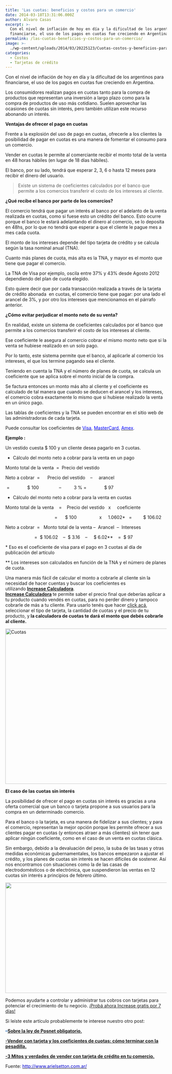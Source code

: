 ```yaml
---
title: 'Las cuotas: beneficios y costos para un comercio'
date: 2014-03-18T13:31:06.000Z
author: Alvaro Casas
excerpt: >-
  Con el nivel de inflación de hoy en día y la dificultad de los argentinos para
  financiarse, el uso de los pagos en cuotas fue creciendo en Argentina.
permalink: /las-cuotas-beneficios-y-costos-para-un-comercio/
image: >-
  ./wp-content/uploads/2014/03/20225123/Cuotas-costos-y-beneficios-para-su-comercio_Increase-BLOG-News-copy-4.jpg
categories:
  - Costos
  - Tarjetas de crédito
---
```

Con el nivel de inflación de hoy en día y la dificultad de los argentinos para financiarse, el uso de los pagos en cuotas fue creciendo en Argentina.

<p dir="ltr">
  Los consumidores realizan pagos en cuotas tanto para la compra de productos que representan una inversión a largo plazo como para la compra de productos de uso más cotidiano. Suelen aprovechar las ocasiones de cuotas sin interés, pero también utilizan este recurso abonando un interés.
</p>

<p dir="ltr">
  <strong>Ventajas de ofrecer el pago en cuotas</strong>
</p>

<p dir="ltr">
  Frente a la explosión del uso de pago en cuotas, ofrecerle a los clientes la posibilidad de pagar en cuotas es una manera de fomentar el consumo para un comercio.
</p>

<p dir="ltr">
  Vender en cuotas le permite al comerciante recibir el monto total de la venta en 48 horas hábiles (en lugar de 18 días hábiles).
</p>

<p dir="ltr">
  El banco, por su lado, tendrá que esperar 2, 3, 6 o hasta 12 meses para recibir el dinero del usuario.
</p>

> <p dir="ltr">
>   Existe un sistema de coeficientes calculados por el banco que permite a los comercios transferir el costo de los intereses al cliente.
> </p>

<p dir="ltr">
  <strong>¿Qué recibe el banco por parte de los comercios?</strong>
</p>

<p dir="ltr">
  El comercio tendrá que pagar un interés al banco por el adelanto de la venta realizada en cuotas, como si fuese esto un crédito del banco. Esto ocurre porque el banco le estará adelantando el dinero al comercio, se lo deposita en 48hs, por lo que no tendrá que esperar a que el cliente le pague mes a mes cada cuota.
</p>

<p dir="ltr">
  El monto de los intereses depende del tipo tarjeta de crédito y se calcula según la tasa nominal anual (TNA).
</p>

<p dir="ltr">
  Cuanto más planes de cuota, más alta es la TNA, y mayor es el monto que tiene que pagar el comercio.
</p>

<p dir="ltr">
  La TNA de Visa por ejemplo, oscila entre 37% y 43% desde Agosto 2012 dependiendo del plan de cuota elegido.
</p>

<p dir="ltr">
  Esto quiere decir que por cada transacción realizada a través de la tarjeta de crédito abonada  en cuotas, el comercio tiene que pagar: por una lado el arancel de 3%, y por otro los intereses que mencionamos en el párrafo anterior.
</p>

<p dir="ltr">
  <strong>¿Cómo evitar perjudicar el monto neto de su venta?</strong>
</p>

<p dir="ltr">
  En realidad, existe un sistema de coeficientes calculados por el banco que permite a los comercios transferir el costo de los intereses al cliente.
</p>

<p dir="ltr">
  Ese coeficiente le asegura al comercio cobrar el mismo monto neto que si la venta se hubiese realizado en un solo pago.
</p>

<p dir="ltr">
  Por lo tanto, este sistema permite que el banco, al aplicarle al comercio los intereses, el que los termine pagando sea el cliente.
</p>

<p dir="ltr">
  Teniendo en cuenta la TNA y el número de planes de cuota, se calcula un coeficiente que se aplica sobre el monto inicial de la compra.
</p>

<p dir="ltr">
  Se factura entonces un monto más alto al cliente y el coeficiente es calculado de tal manera que cuando se deducen el arancel y los intereses, el comercio cobra exactamente lo mismo que si hubiese realizado la venta en un único pago.
</p>

<p dir="ltr">
  Las tablas de coeficientes y la TNA se pueden encontrar en el sitio web de las administradoras de cada tarjeta.
</p>

<p dir="ltr">
  Puede consultar los coeficientes de <a href="http://www.visa.com.ar/establecimientos/tabla_coeficientes.htm" target="_blank" rel="noopener" data-mce-=""><span style="color: #0000ff;">Visa</span></a><span style="color: #0000ff;">, </span><a href="http://www.firstdata.com.ar/simulador.html" target="_blank" rel="noopener" data-mce-=""><span style="color: #0000ff;">MasterCard</span></a><span style="color: #0000ff;">, </span><a href="https://www.americanexpress.com/ar/content/establecimientos/beneficios/plan-de-cuotas.html" target="_blank" rel="noopener" data-mce-=""><span style="color: #0000ff;">Amex</span></a><span style="color: #0000ff;">.</span>
</p>

<p dir="ltr">
  <strong>Ejemplo :</strong>
</p>

<p dir="ltr">
  Un vestido cuesta $ 100 y un cliente desea pagarlo en 3 cuotas.
</p>

  * <p dir="ltr">
      Cálculo del monto neto a cobrar para la venta en un pago
    </p>

<p dir="ltr">
  Monto total de la venta  =  Precio del vestido
</p>

<p dir="ltr">
  Neto a cobrar  =      Precio del vestido    &#8211;     arancel
</p>

<p dir="ltr">
   =              $ 100                &#8211;          3 % =              $ 97
</p>

  * <p dir="ltr">
      Cálculo del monto neto a cobrar para la venta en cuotas
    </p>

<p dir="ltr">
  Monto total de la venta    =    Precio del vestido   x     coeficiente
</p>

<p dir="ltr">
                                         =      $ 100                  x     1.0602*   =         $ 106.02
</p>

<p dir="ltr">
  Neto a cobrar  =   Monto total de la venta &#8211;  Arancel  &#8211;  Intereses
</p>

<p dir="ltr">
                         =  $ 106.02    &#8211;  $ 3.16    &#8211;     $ 6.02**    =  $ 97
</p>

<p dir="ltr">
  * Eso es el coeficiente de visa para el pago en 3 cuotas al día de publicación del artículo
</p>

<p dir="ltr">
  ** Los intereses son calculados en función de la TNA y el número de planes de cuota.
</p>

<p dir="ltr">
  Una manera más fácil de calcular el monto a cobrarle al cliente sin la necesidad de hacer cuentas y buscar los coeficientes es utilizando <strong><a href="https://www.increasecard.com/calculadora/" target="_blank" rel="noopener">Increase Calculadora</a></strong>.<br /> <strong><a href="https://www.increasecard.com/calculadora/" target="_blank" rel="noopener">Increase Calculadora</a> </strong>te permite saber el precio final que deberías aplicar a tu producto cuando vendés en cuotas, para no perder dinero y tampoco cobrarle de más a tu cliente. Para usarlo tenés que hacer <a href="https://app.increasecard.com/calculator" target="_blank" rel="noopener">click acá</a>, seleccionar el tipo de tarjeta, la cantidad de cuotas y el precio de tu producto, y<strong> la calculadora de cuotas te dará el monto que debés cobrarle al cliente.</strong>
</p>

<p dir="ltr">
  <a href="https://www.increasecard.com/calculadora/"><img class="aligncenter wp-image-3283 size-full" src="https://d1nzec96y7u1ro.cloudfront.net/wp-content/uploads/2014/03/17171857/Increase_Calculadora-1.jpg" alt="Cuotas" width="594" height="485" srcset="https://d1nzec96y7u1ro.cloudfront.net/wp-content/uploads/2014/03/17171857/Increase_Calculadora-1.jpg 594w, https://d1nzec96y7u1ro.cloudfront.net/wp-content/uploads/2014/03/17171857/Increase_Calculadora-1-300x245.jpg 300w" sizes="(max-width: 594px) 100vw, 594px" /></a>
</p>

<p dir="ltr">
  <strong>El caso de las cuotas sin interés</strong>
</p>

<p dir="ltr">
  La posibilidad de ofrecer el pago en cuotas sin interés es gracias a una oferta comercial que un banco o tarjeta propone a sus usuarios para la compra en un determinado comercio.
</p>

<p dir="ltr">
  Para el banco o la tarjeta, es una manera de fidelizar a sus clientes; y para el comercio, representan la mejor opción porque les permite ofrecer a sus clientes pagar en cuotas (y entonces atraer a más clientes) sin tener que aplicar ningún coeficiente, como en el caso de un venta en cuotas clásica.
</p>

<p dir="ltr">
  Sin embargo, debido a la devaluación del peso, la suba de las tasas y otras medidas económicas gubernamentales, los bancos empezaron a ajustar el crédito, y los planes de cuotas sin interés se hacen difíciles de sostener. Así nos encontramos con situaciones como la de las casas de electrodomésticos o de electrónica, que suspendieron las ventas en 12 cuotas sin interés a principios de febrero último.
</p>

<p dir="ltr">
  <a href="https://goo.gl/Vv8kv7"><img class="aligncenter wp-image-2937 size-full" src="https://d1nzec96y7u1ro.cloudfront.net/wp-content/uploads/2018/02/04133256/Banner.png" alt="" width="1001" height="345" srcset="https://d1nzec96y7u1ro.cloudfront.net/wp-content/uploads/2018/02/04133256/Banner.png 1001w, https://d1nzec96y7u1ro.cloudfront.net/wp-content/uploads/2018/02/04133256/Banner-300x103.png 300w, https://d1nzec96y7u1ro.cloudfront.net/wp-content/uploads/2018/02/04133256/Banner-768x265.png 768w" sizes="(max-width: 1001px) 100vw, 1001px" /></a>
</p><article class="the-post"> 

<div class="ic-post-body">
  <p>
    Podemos ayudarte a controlar y administrar tus cobros con tarjetas para potenciar el crecimiento de tu negocio. <a href="https://goo.gl/Vv8kv7">¡Probá ahora Increase gratis por 7 días!</a>
  </p>
</div></article> 

<p dir="ltr">
  Si leíste este artículo probablemente te interese nuestro otro post:
</p>

<p dir="ltr">
  <span style="color: #165eac;"><span style="color: #165eac;"><strong>&#8211;<a href="https://increasecard.com/sobre-la-ley-de-posnet-obligatorio/" target="_blank" rel="noopener">Sobre la ley de Posnet obligatorio.</a></strong></span> </span>
</p>

<p dir="ltr">
  <a href="https://increasecard.com/vender-con-tarjeta-y-los-coeficientes-de-cuotas-como-terminar-con-la-pesadilla/" target="_blank" rel="noopener"><strong>-Vender con tarjeta y los coeficientes de cuotas: cómo terminar con la pesadilla.</strong></a>
</p>

<p dir="ltr">
  <a href="https://increasecard.com/3-mitos-y-verdades-de-vender-con-tarjeta/" target="_blank" rel="noopener"><strong>-3 Mitos y verdades de vender con tarjeta de crédito en tu comercio.</strong></a>
</p>

<p dir="ltr">
  Fuente: <a href="http://www.arielsetton.com.ar/?s=cuotas" target="_blank" rel="noopener" data-mce-=""><span style="color: #0000cd;">http://www.arielsetton.com.ar/</span></a>
</p>
